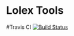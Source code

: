 # Lolex Tools
#Travis CI
[![Build Status](https://travis-ci.org/LolexInc/Lolex-Tools.svg?branch=Internal-Beta)](https://travis-ci.org/LolexInc/Lolex-Tools)

